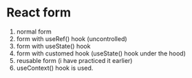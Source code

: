 # React form

1. normal form
2. form with useRef() hook (uncontrolled)
3. form with useState() hook
4. form with customed hook (useState() hook under the hood)
5. reusable form (i have practiced it earlier)
6. useContext() hook is used.
